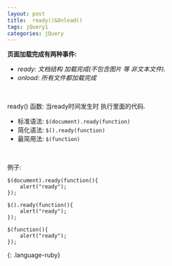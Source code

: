 ```yaml
---
layout: post
title:  ready()&Onload()
tags: jQuery1
categories: jQuery
---
```



**页面加载完成有两种事件:**  
- *ready: 文档结构 加载完成(不包含图片 等 非文本文件).*
- *onload: 所有文件都加载完成*

<br>  

ready() 函数: 当ready时间发生时 执行里面的代码.

- 标准语法: `$(document).ready(function)`
- 简化语法: `$().ready(function)`
- 最简用法: `$(function)`


<br>


例子:
~~~
$(document).ready(function(){
    alert("ready");
});

$().ready(function(){
    alert("ready");
});

$(function(){
    alert("ready");
});

~~~
{: .language-ruby}













































































































































